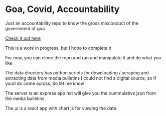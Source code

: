 # Goa, Covid, Accountability

Just an accountability repo to know the gross misconduct of the government of goa

[Check it out here](https://goa-covid-accountability.web.app/home)

This is a work in progress, but I hope to complete it

For now, you can clone the repo and run and manipulate it and do what you like

The data directory has python scripts for downloading / scraping and extracting data from media bulletins
I could not find a digital source, so if yourl do come across, do let me know

The server is an express app hat will give you the cummulative json from the media bulletins

The ui is a react app with chart js for viewing the data